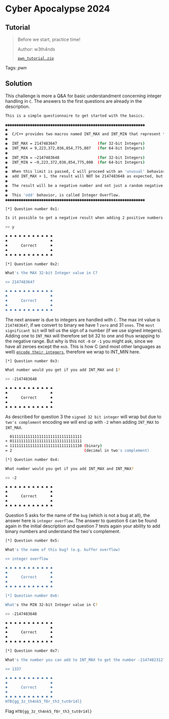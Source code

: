 # Cyber Apocalypse 2024

## Tutorial

> Before we start, practice time!
> 
> Author: w3th4nds
> 
> [`pwn_tutorial.zip`](pwn_tutorial.zip)

Tags: _pwn_

## Solution
This challenge is more a Q&A for basic understandment concerning integer handling in `C`. The answers to the first questions are already in the description.

```bash
This is a simple questionnaire to get started with the basics.

◉◉◉◉◉◉◉◉◉◉◉◉◉◉◉◉◉◉◉◉◉◉◉◉◉◉◉◉◉◉◉◉◉◉◉◉◉◉◉◉◉◉◉◉◉◉◉◉◉◉◉◉◉◉◉◉◉◉◉◉◉◉
◉                                                                                           ◉
◉  C/C++ provides two macros named INT_MAX and INT_MIN that represent the integer limits.   ◉
◉                                                                                           ◉
◉  INT_MAX = 2147483647                  (for 32-bit Integers)                              ◉
◉  INT_MAX = 9,223,372,036,854,775,807   (for 64-bit Integers)                              ◉
◉                                                                                           ◉
◉  INT_MIN = –2147483648                 (for 32-bit Integers)                              ◉
◉  INT_MIN = –9,223,372,036,854,775,808  (for 64-bit Integers)                              ◉
◉                                                                                           ◉
◉  When this limit is passed, C will proceed with an 'unusual' behavior. For example, if we ◉
◉  add INT_MAX + 1, the result will NOT be 2147483648 as expected, but something else.      ◉
◉                                                                                           ◉
◉  The result will be a negative number and not just a random negative number, but INT_MIN. ◉
◉                                                                                           ◉
◉  This 'odd' behavior, is called Integer Overflow.                                         ◉
◉◉◉◉◉◉◉◉◉◉◉◉◉◉◉◉◉◉◉◉◉◉◉◉◉◉◉◉◉◉◉◉◉◉◉◉◉◉◉◉◉◉◉◉◉◉◉◉◉◉◉◉◉◉◉◉◉◉◉◉◉◉

[*] Question number 0x1:

Is it possible to get a negative result when adding 2 positive numbers in C? (y/n)

>> y

♠ ♠ ♠ ♠ ♠ ♠ ♠ ♠ ♠ ♠ ♠
♠                   ♠
♠      Correct      ♠
♠                   ♠
♠ ♠ ♠ ♠ ♠ ♠ ♠ ♠ ♠ ♠ ♠

[*] Question number 0x2:

What's the MAX 32-bit Integer value in C?

>> 2147483647

♠ ♠ ♠ ♠ ♠ ♠ ♠ ♠ ♠ ♠ ♠
♠                   ♠
♠      Correct      ♠
♠                   ♠
♠ ♠ ♠ ♠ ♠ ♠ ♠ ♠ ♠ ♠ ♠
```

The next answer is due to integers are handled with `C`. The max int value is `2147483647`, if we convert to binary we have 1 `zero` and 31 `ones`. The `most significant bit` will tell us the sign of a number (if we use signed integers). Adding one to `INT_MAX` will therefore set bit 32 to one and thus wrapping to the negative range. But why is this not `-0` or `-1` you might ask, since we have all zeroes except the `msb`. This is how C (and most other languages as well) [`encode their integers`](https://en.wikipedia.org/wiki/Two%27s_complement), therefore we wrap to INT_MIN here.

```bash
[*] Question number 0x3:

What number would you get if you add INT_MAX and 1?

>> -2147483648

♠ ♠ ♠ ♠ ♠ ♠ ♠ ♠ ♠ ♠ ♠
♠                   ♠
♠      Correct      ♠
♠                   ♠
♠ ♠ ♠ ♠ ♠ ♠ ♠ ♠ ♠ ♠ ♠
```

As described for question 3 the `signed 32 bit integer` will wrap but due to `two's complement` encoding we will end up with `-2` when adding `INT_MAX` to `INT_MAX`.

```bash
  01111111111111111111111111111111
+ 01111111111111111111111111111111
= 11111111111111111111111111111110 (binary)
= 2                                (decimal in two's complement)
```

```bash
[*] Question number 0x4:

What number would you get if you add INT_MAX and INT_MAX?

>> -2

♠ ♠ ♠ ♠ ♠ ♠ ♠ ♠ ♠ ♠ ♠
♠                   ♠
♠      Correct      ♠
♠                   ♠
♠ ♠ ♠ ♠ ♠ ♠ ♠ ♠ ♠ ♠ ♠
```

Question 5 asks for the name of the `bug` (which is not a bug at all), the answer here is `integer overflow`. The answer to question 6 can be found again in the initial description and question 7 tests again your ability to add binary numbers and understand the two's complement.

```bash
[*] Question number 0x5:

What's the name of this bug? (e.g. buffer overflow)

>> integer overflow

♠ ♠ ♠ ♠ ♠ ♠ ♠ ♠ ♠ ♠ ♠
♠                   ♠
♠      Correct      ♠
♠                   ♠
♠ ♠ ♠ ♠ ♠ ♠ ♠ ♠ ♠ ♠ ♠

[*] Question number 0x6:

What's the MIN 32-bit Integer value in C?

>> -2147483648

♠ ♠ ♠ ♠ ♠ ♠ ♠ ♠ ♠ ♠ ♠
♠                   ♠
♠      Correct      ♠
♠                   ♠
♠ ♠ ♠ ♠ ♠ ♠ ♠ ♠ ♠ ♠ ♠

[*] Question number 0x7:

What's the number you can add to INT_MAX to get the number -2147482312?

>> 1337

♠ ♠ ♠ ♠ ♠ ♠ ♠ ♠ ♠ ♠ ♠
♠                   ♠
♠      Correct      ♠
♠                   ♠
♠ ♠ ♠ ♠ ♠ ♠ ♠ ♠ ♠ ♠ ♠
HTB{gg_3z_th4nk5_f0r_th3_tut0r14l}
```

Flag `HTB{gg_3z_th4nk5_f0r_th3_tut0r14l}`